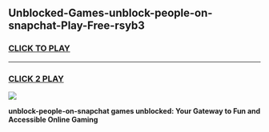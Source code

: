 
## Unblocked-Games-unblock-people-on-snapchat-Play-Free-rsyb3
<h3>
<a href="https://premium76.site?title=unblock-people-on-snapchat&ref=21A">CLICK TO PLAY</a></h3>
<hr>

<h3>
<a href="https://premium76.site?title=unblock-people-on-snapchat&ref=21A">CLICK 2 PLAY</a>
  
</h3>

<a href="https://premium76.site?title=unblock-people-on-snapchat&ref=21A"><img src="https://clearcache.store/games.png"></a>


**unblock-people-on-snapchat games unblocked: Your Gateway to Fun and Accessible Online Gaming**
